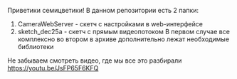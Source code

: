 Приветики семицветики!
В данном репозитории есть 2 папки:
 1. CameraWebServer - скетч с настройками в web-интерфейсе
 2. sketch_dec25a - скетч с прямым видеопотоком
В первом случае все комплексно во втором в архиве дополнительно лежат необходимые библиотеки

Не забываем смотреть видео, где мы все это разбирали https://youtu.be/JsFP65F6KFQ
